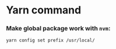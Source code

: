 # Yarn command

### Make global package work with `nvm`:
```bash
yarn config set prefix /usr/local/
```

